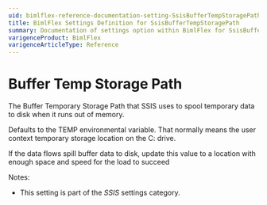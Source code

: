 ```yaml
---
uid: bimlflex-reference-documentation-setting-SsisBufferTempStoragePath
title: BimlFlex Settings Definition for SsisBufferTempStoragePath
summary: Documentation of settings option within BimlFlex for SsisBufferTempStoragePath
varigenceProduct: BimlFlex
varigenceArticleType: Reference
---
```


# Buffer Temp Storage Path

The Buffer Temporary Storage Path that SSIS uses to spool temporary data to disk when it runs out of memory.

Defaults to the TEMP environmental variable. That normally means the user context temporary storage location on the C: drive.

If the data flows spill buffer data to disk, update this value to a location with enough space and speed for the load to succeed

Notes:

* This setting is part of the *SSIS* settings category.
